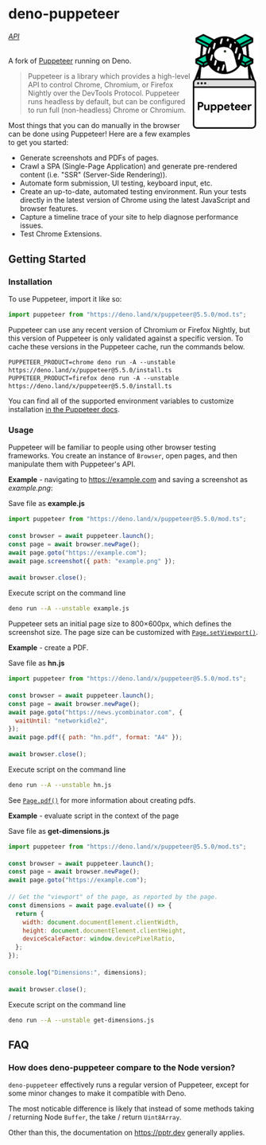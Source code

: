 # deno-puppeteer

<img src="./logo.png" height="200" align="right">

###### [API](https://github.com/puppeteer/puppeteer/blob/v5.5.0/docs/api.md)

A fork of [Puppeteer](https://pptr.dev/) running on Deno.

> Puppeteer is a library which provides a high-level API to control Chrome, Chromium, or Firefox Nightly over the DevTools Protocol. Puppeteer runs headless by default, but can be configured to run full (non-headless) Chrome or Chromium.

Most things that you can do manually in the browser can be done using Puppeteer! Here are a few examples to get you started:

- Generate screenshots and PDFs of pages.
- Crawl a SPA (Single-Page Application) and generate pre-rendered content (i.e. "SSR" (Server-Side Rendering)).
- Automate form submission, UI testing, keyboard input, etc.
- Create an up-to-date, automated testing environment. Run your tests directly in the latest version of Chrome using the latest JavaScript and browser features.
- Capture a timeline trace of your site to help diagnose performance issues.
- Test Chrome Extensions.

## Getting Started

### Installation

To use Puppeteer, import it like so:

```ts
import puppeteer from "https://deno.land/x/puppeteer@5.5.0/mod.ts";
```

Puppeteer can use any recent version of Chromium or Firefox Nightly, but this version of Puppeteer is only validated against a specific version. To cache these versions in the Puppeteer cache, run the commands below.

```shell
PUPPETEER_PRODUCT=chrome deno run -A --unstable https://deno.land/x/puppeteer@5.5.0/install.ts
PUPPETEER_PRODUCT=firefox deno run -A --unstable https://deno.land/x/puppeteer@5.5.0/install.ts
```

You can find all of the supported environment variables to customize installation [in the Puppeteer docs](https://pptr.dev/#?product=Puppeteer&version=v5.5.0&show=api-environment-variables).

### Usage

Puppeteer will be familiar to people using other browser testing frameworks. You create an instance of `Browser`, open pages, and then manipulate them with Puppeteer's API.

**Example** - navigating to https://example.com and saving a screenshot as _example.png_:

Save file as **example.js**

```js
import puppeteer from "https://deno.land/x/puppeteer@5.5.0/mod.ts";

const browser = await puppeteer.launch();
const page = await browser.newPage();
await page.goto("https://example.com");
await page.screenshot({ path: "example.png" });

await browser.close();
```

Execute script on the command line

```bash
deno run --A --unstable example.js
```

Puppeteer sets an initial page size to 800×600px, which defines the screenshot size. The page size can be customized with [`Page.setViewport()`](https://github.com/puppeteer/puppeteer/blob/v5.5.0/docs/api.md#pagesetviewportviewport).

**Example** - create a PDF.

Save file as **hn.js**

```js
import puppeteer from "https://deno.land/x/puppeteer@5.5.0/mod.ts";

const browser = await puppeteer.launch();
const page = await browser.newPage();
await page.goto("https://news.ycombinator.com", {
  waitUntil: "networkidle2",
});
await page.pdf({ path: "hn.pdf", format: "A4" });

await browser.close();
```

Execute script on the command line

```bash
deno run --A --unstable hn.js
```

See [`Page.pdf()`](https://github.com/puppeteer/puppeteer/blob/v5.5.0/docs/api.md#pagepdfoptions) for more information about creating pdfs.

**Example** - evaluate script in the context of the page

Save file as **get-dimensions.js**

```js
import puppeteer from "https://deno.land/x/puppeteer@5.5.0/mod.ts";

const browser = await puppeteer.launch();
const page = await browser.newPage();
await page.goto("https://example.com");

// Get the "viewport" of the page, as reported by the page.
const dimensions = await page.evaluate(() => {
  return {
    width: document.documentElement.clientWidth,
    height: document.documentElement.clientHeight,
    deviceScaleFactor: window.devicePixelRatio,
  };
});

console.log("Dimensions:", dimensions);

await browser.close();
```

Execute script on the command line

```bash
deno run --A --unstable get-dimensions.js
```

## FAQ

### How does deno-puppeteer compare to the Node version?

`deno-puppeteer` effectively runs a regular version of Puppeteer, except for some minor changes to make it compatible with Deno.

The most noticable difference is likely that instead of some methods taking / returning Node `Buffer`, the take / return `Uint8Array`.

Other than this, the documentation on https://pptr.dev generally applies.
